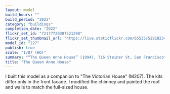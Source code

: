 ```yaml
---
layout: model
build_hours: ""
build_period: "2022"
category: "buildings"
completion_date: "2022"
flickr_set_id: "72177720307521298"
flickr_set_thumbnail_url: "https://live.staticflickr.com/65535/52818234511_a95aaac73c_m.jpg"
model_id: "227"
publish: true
scale: "1/87 (HO)"
summary: "“The Queen Anne House” (1994), 716 Steiner St, San Francisco"
title: "The Queen Anne House"
---
```


I built this model as a companion to "The Victorian House" (M207). The kits differ only in the front facade. I modified the chimney and painted the roof and walls to match the full-sized house.
